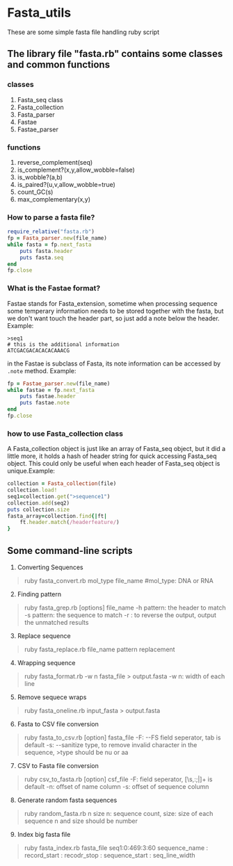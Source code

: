 # Fasta_utils
These are some simple fasta file handling ruby script
## The library file "fasta.rb" contains some classes and common functions
### classes
1. Fasta_seq class
2. Fasta_collection
3. Fasta_parser
5. Fastae
4. Fastae_parser

### functions
1. reverse_complement(seq)
2. is_complement?(x,y,allow_wobble=false)
3. is_wobble?(a,b)
4. is_paired?(u,v,allow_wobble=true)
5. count_GC(s)
6. max_complementary(x,y)

### How to parse a fasta file?
```ruby
require_relative("fasta.rb")
fp = Fasta_parser.new(file_name)
while fasta = fp.next_fasta
    puts fasta.header
    puts fasta.seq
end
fp.close
```
### What is the Fastae format?
Fastae stands for Fasta_extension, sometime when processing sequence some temperary information needs to be stored together with the fasta, but we don't want touch the header part, so just add a note below the header. Example:
```
>seq1
# this is the additional information
ATCGACGACACACACAAACG
```
in the Fastae is subclass of Fasta, its note information can be accessed by ```.note``` method. Example:
```ruby
fp = Fastae_parser.new(file_name) 
while fastae = fp.next_fasta
    puts fastae.header
    puts fastae.note
end
fp.close
```

### how to use Fasta_collection class
A Fasta_collection object is just like an array of Fasta_seq object, but it did a little more, it holds a hash of header string for quick accessing Fasta_seq object. This could only be useful when each header of Fasta_seq object is unique.Example:
```ruby
collection = Fasta_collection(file)
collection.load!
seq1=collection.get(">sequence1")
collection.add(seq2)
puts collection.size
fasta_array=collection.find{|ft|
    ft.header.match(/headerfeature/)    
}
```

## Some command-line scripts
1. Converting Sequences
>ruby fasta_convert.rb mol_type file_name
> #mol_type: DNA or RNA

2. Finding pattern
>ruby fasta_grep.rb [options] file_name
>-h pattern: the header to match
>-s pattern: the sequence to match
>-r : to reverse the output, output the unmatched results

3. Replace sequence
> ruby fasta_replace.rb file_name pattern replacement

4. Wrapping sequence 
>ruby fasta_format.rb -w n fasta_file > output.fasta
>-w n: width of each line

5. Remove sequece wraps
>ruby fasta_oneline.rb input_fasta > output.fasta

6. Fasta to CSV file conversion
>ruby fasta_to_csv.rb [option] fasta_file
>-F: --FS field seperator, tab is default
>-s: --sanitize type, to remove invalid character in the sequence, >type should be nu or aa

7. CSV to Fasta file conversion
>ruby csv_to_fasta.rb [option] csf_file
>-F: field seperator, [\s,:;|]+ is default
>-n: offset of name column
>-s: offset of sequence column

8. Generate random fasta sequences
>ruby random_fasta.rb n size
> n: sequence count, size: size of each sequence
> n and size should be number

9. Index big fasta file 
> ruby fasta_index.rb fasta_file
> seq1:0:469:3:60
>  sequence_name : record_start : recodr_stop : sequence_start : seq_line_width
